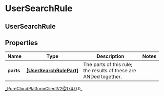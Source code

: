 # UserSearchRule

## UserSearchRule

## Properties

|Name | Type | Description | Notes|
|------------ | ------------- | ------------- | -------------|
| **parts** | [**[UserSearchRulePart]**]([UserSearchRulePart]) | The parts of this rule; the results of these are ANDed together. | |



_PureCloudPlatformClientV2@174.0.0_
